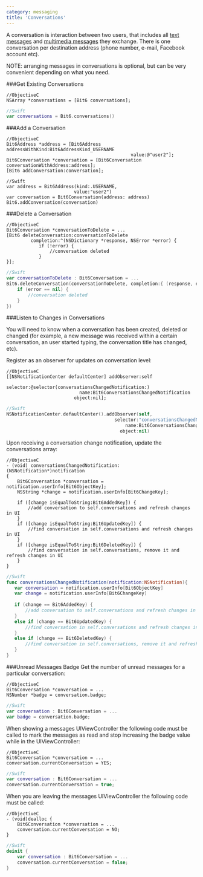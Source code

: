 ```yaml
---
category: messaging
title: 'Conversations'
---
```


A conversation is interaction between two users, that includes all [text messages](#messaging-plain) and [multimedia messages](#multimedia-messaging-photo) they exchange. There is one conversation per destination address (phone number, e-mail, Facebook account etc).

NOTE: arranging messages in conversations is optional, but can be very convenient depending on what you need.

###Get Existing Conversations

```objc
//ObjectiveC
NSArray *conversations = [Bit6 conversations];
```
```swift
//Swift
var conversations = Bit6.conversations()
```

###Add a Conversation

```objc
//ObjectiveC
Bit6Address *address = [Bit6Address addressWithKind:Bit6AddressKind_USERNAME 
                                              value:@"user2"];
Bit6Conversation *conversation = [Bit6Conversation conversationWithAddress:address];
[Bit6 addConversation:conversation];
```
```objc
//Swift
var address = Bit6Address(kind:.USERNAME, 
						 value:"user2")
var conversation = Bit6Conversation(address: address)
Bit6.addConversation(conversation)
```
###Delete a Conversation

```objc
//ObjectiveC
Bit6Conversation *conversationToDelete = ...
[Bit6 deleteConversation:conversationToDelete 
		 completion:^(NSDictionary *response, NSError *error) {
		    if (!error) {
		        //conversation deleted
		    }
}];
```
```swift
//Swift
var conversationToDelete : Bit6Conversation = ...
Bit6.deleteConversation(conversationToDelete, completion:{ (response, error) -> Void in
    if (error == nil) {
        //conversation deleted
    }
})
```

###Listen to Changes in Conversations

You will need to know when a conversation has been created, deleted or changed (for example, a new message was received within a certain conversation, an user started typing, the conversation title has changed, etc). 

Register as an observer for updates on conversation level:

```objc
//ObjectiveC
[[NSNotificationCenter defaultCenter] addObserver:self 
                       selector:@selector(conversationsChangedNotification:)
                           name:Bit6ConversationsChangedNotification
                         object:nil];
```
```swift
//Swift
NSNotificationCenter.defaultCenter().addObserver(self,
										selector:"conversationsChangedNotification:", 
			                                name:Bit6ConversationsChangedNotification, 
			                              object:nil)
```

Upon receiving a conversation change notification, update the conversations array:

```objc
//ObjectiveC
- (void) conversationsChangedNotification:(NSNotification*)notification
{
    Bit6Conversation *conversation = notification.userInfo[Bit6ObjectKey];
    NSString *change = notification.userInfo[Bit6ChangeKey];
    
    if ([change isEqualToString:Bit6AddedKey]) {
        //add conversation to self.conversations and refresh changes in UI
    }
    if ([change isEqualToString:Bit6UpdatedKey]) {
        //find conversation in self.conversations and refresh changes in UI
    }
    if ([change isEqualToString:Bit6DeletedKey]) {
        //find conversation in self.conversations, remove it and refresh changes in UI
    }
} 
```
```swift
//Swift
func conversationsChangedNotification(notification:NSNotification){
   var conversation = notification.userInfo[Bit6ObjectKey]
   var change = notification.userInfo[Bit6ChangeKey]
   
   if (change == Bit6AddedKey) {
       //add conversation to self.conversations and refresh changes in UI
   }
   else if (change == Bit6UpdatedKey) {
       //find conversation in self.conversations and refresh changes in UI
   }
   else if (change == Bit6DeletedKey) {
       //find conversation in self.conversations, remove it and refresh changes in UI
   }
}
```

###Unread Messages Badge
Get the number of unread messages for a particular conversation:

```objc
//ObjectiveC
Bit6Conversation *conversation = ...
NSNumber *badge = conversation.badge;
```
```swift
//Swift
var conversation : Bit6Conversation = ...
var badge = conversation.badge;
```

When showing a messages UIViewController the following code must be called to mark the messages as read and stop increasing the badge value while in the UIViewController:

```objc
//ObjectiveC
Bit6Conversation *conversation = ...
conversation.currentConversation = YES;
```
```swift
//Swift
var conversation : Bit6Conversation = ...
conversation.currentConversation = true;
```

When you are leaving the messages UIViewController the following code must be called:

```objc
//ObjectiveC
- (void)dealloc {
    Bit6Conversation *conversation = ...
    conversation.currentConversation = NO;
}
```
```swift
//Swift
deinit {
    var conversation : Bit6Conversation = ...
    conversation.currentConversation = false;
}
```
